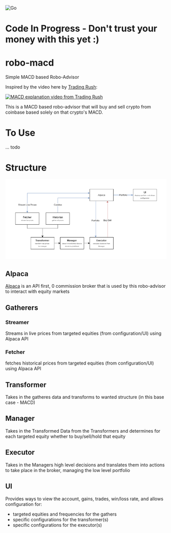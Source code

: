 ![Go](https://github.com/johnmillner/robo-macd/workflows/Go/badge.svg)


# Code In Progress - Don't trust your money with this yet :) 

# robo-macd
Simple MACD based Robo-Advisor


Inspired by the video here by [Trading Rush](https://www.youtube.com/watch?v=nmffSjdZbWQ):

[![MACD explanation video from Trading Rush](https://img.youtube.com/vi/nmffSjdZbWQ/0.jpg)](https://www.youtube.com/watch?v=nmffSjdZbWQ)

This is a MACD based robo-advisor that will buy and sell crypto from coinbase based solely on that crypto's MACD.

# To Use
... todo

# Structure
![High Level Structure](/readme-static/RoboAdvisor.png)

## Alpaca
[Alpaca](https://alpaca.markets/) is an API first, 0 commission broker that is used by this robo-advisor to interact with equity markets

## Gatherers
### Streamer
Streams in live prices from targeted equities (from configuration/UI) using Alpaca API
### Fetcher
fetches historical prices from targeted equities (from configuration/UI) using Alpaca API

## Transformer
Takes in the gatheres data and transforms to wanted structure (in this base case - MACD)

## Manager
Takes in the Transformed Data from the Transformers and determines for each targeted equity whether to buy/sell/hold that equity

## Executor
Takes in the Managers high level decisions and translates them into actions to take place in the broker, managing the low level portfolio

## UI
Provides ways to view the account, gains, trades, win/loss rate, and allows configuration for:
 * targeted equities and frequencies for the gathers
 * specific configurations for the transformer(s)
 * specific configurations for the executor(s)

